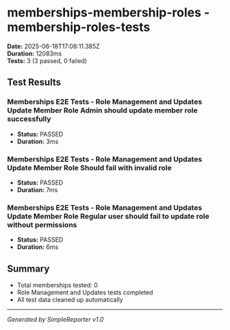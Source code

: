 # memberships-membership-roles - membership-roles-tests

**Date:** 2025-06-18T17:08:11.385Z  
**Duration:** 12083ms  
**Tests:** 3 (3 passed, 0 failed)

## Test Results


### Memberships E2E Tests - Role Management and Updates Update Member Role Admin should update member role successfully
- **Status:** PASSED
- **Duration:** 3ms



### Memberships E2E Tests - Role Management and Updates Update Member Role Should fail with invalid role
- **Status:** PASSED
- **Duration:** 7ms



### Memberships E2E Tests - Role Management and Updates Update Member Role Regular user should fail to update role without permissions
- **Status:** PASSED
- **Duration:** 6ms



## Summary

- Total memberships tested: 0
- Role Management and Updates tests completed
- All test data cleaned up automatically

---
*Generated by SimpleReporter v1.0*
